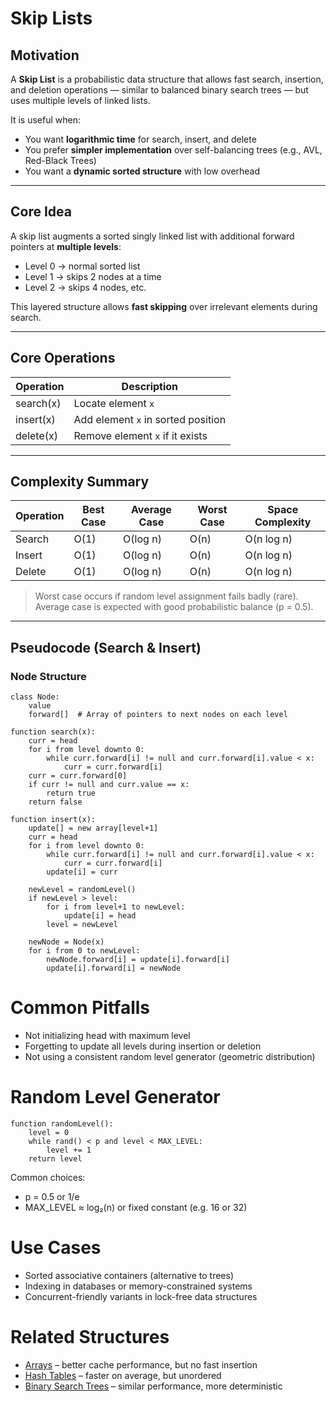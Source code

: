 # Skip Lists

## Motivation

A **Skip List** is a probabilistic data structure that allows fast search, insertion, and deletion operations — similar to balanced binary search trees — but uses multiple levels of linked lists.

It is useful when:
- You want **logarithmic time** for search, insert, and delete
- You prefer **simpler implementation** over self-balancing trees (e.g., AVL, Red-Black Trees)
- You want a **dynamic sorted structure** with low overhead

---

## Core Idea

A skip list augments a sorted singly linked list with additional forward pointers at **multiple levels**:

- Level 0 → normal sorted list
- Level 1 → skips 2 nodes at a time
- Level 2 → skips 4 nodes, etc.

This layered structure allows **fast skipping** over irrelevant elements during search.

---

## Core Operations

| Operation   | Description                          |
|-------------|--------------------------------------|
| search(x)   | Locate element `x`                   |
| insert(x)   | Add element `x` in sorted position   |
| delete(x)   | Remove element `x` if it exists      |

---

## Complexity Summary

| Operation | Best Case | Average Case | Worst Case | Space Complexity |
|-----------|-----------|--------------|------------|------------------|
| Search    | O(1)      | O(log n)     | O(n)       | O(n log n)       |
| Insert    | O(1)      | O(log n)     | O(n)       | O(n log n)       |
| Delete    | O(1)      | O(log n)     | O(n)       | O(n log n)       |

> Worst case occurs if random level assignment fails badly (rare).  
> Average case is expected with good probabilistic balance (p = 0.5).

---

## Pseudocode (Search & Insert)

### Node Structure

```pseudo
class Node:
    value
    forward[]  # Array of pointers to next nodes on each level

function search(x):
    curr = head
    for i from level downto 0:
        while curr.forward[i] != null and curr.forward[i].value < x:
            curr = curr.forward[i]
    curr = curr.forward[0]
    if curr != null and curr.value == x:
        return true
    return false

function insert(x):
    update[] = new array[level+1]
    curr = head
    for i from level downto 0:
        while curr.forward[i] != null and curr.forward[i].value < x:
            curr = curr.forward[i]
        update[i] = curr

    newLevel = randomLevel()
    if newLevel > level:
        for i from level+1 to newLevel:
            update[i] = head
        level = newLevel

    newNode = Node(x)
    for i from 0 to newLevel:
        newNode.forward[i] = update[i].forward[i]
        update[i].forward[i] = newNode
```

# Common Pitfalls
- Not initializing head with maximum level
- Forgetting to update all levels during insertion or deletion
- Not using a consistent random level generator (geometric distribution)

# Random Level Generator

```pseudo
function randomLevel():
    level = 0
    while rand() < p and level < MAX_LEVEL:
        level += 1
    return level
```

Common choices:
- p = 0.5 or 1/e
- MAX_LEVEL ≈ log₂(n) or fixed constant (e.g. 16 or 32)

# Use Cases
- Sorted associative containers (alternative to trees)
- Indexing in databases or memory-constrained systems
- Concurrent-friendly variants in lock-free data structures

# Related Structures
- [Arrays](01_Arrays.md) – better cache performance, but no fast insertion
- [Hash Tables](10_HashTables.md) – faster on average, but unordered
- [Binary Search Trees](14_BST.md) – similar performance, more deterministic

